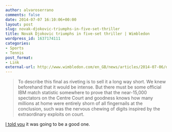 ```yaml
---
author: alvaroserrano
comments: false
date: 2014-07-07 16:10:06+00:00
layout: post
slug: novak-djokovic-triumphs-in-five-set-thriller
title: Novak Djokovic triumphs in five-set thriller | Wimbledon
wordpress_id: 1637174111
categories:
- Sports
- Tennis
post_format:
- Link
external-url: http://www.wimbledon.com/en_GB/news/articles/2014-07-06/djokovicfedererfinal.html
---
```



<blockquote>To describe this final as riveting is to sell it a long way short. We knew beforehand that it would be intense. But there must be some official IBM match statistic somewhere to prove that the near-15,000 spectators on the Centre Court and goodness knows how many millions at home were entirely shorn of all fingernails at the conclusion, such was the nervous chewing of digits inspired by the extraordinary exploits on court.</blockquote>



[I told you](http://analogsenses.com/2014/07/06/wimbledon-2014-roger-federer-vs-novak-djokovic/) it was going to be a good one.
